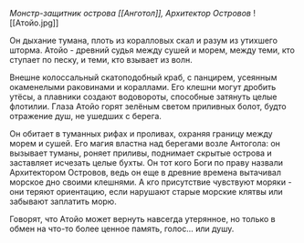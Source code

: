 *Монстр-защитник острова [[Анготол]], Архитектор Островов* 
![[Атойо.jpg]]

Он дыхание тумана, плоть из коралловых скал и разум из утихшего шторма. Атойо - древний судья между сушей и морем, между теми, кто ступает по песку, и теми, кто взывает из волн.

Внешне колоссальный скатоподобный краб, с панцирем, усеянным окаменелыми раковинами и кораллами. Его клешни могут дробить утёсы, а плавники создают водовороты, способные затянуть целые флотилии. Глаза Атойо горят зелёным светом приливных болот, будто отражение душ, не ушедших с берега.

Он обитает в туманных рифах и проливах, охраняя границу между морем и сушей. Его магия властна над берегами возле Антогола: он вызывает туманы, роняет приливы, поднимает скрытые острова и заставляет исчезать целые бухты. Он тот кого Боги по праву назвали Архитектором Островов, ведь он еще в древние времена вытачивал морское дно своими клешнями. А кго присутствие чувствуют моряки - они теряют ориентацию, если нарушают старые морские клятвы или забывают заплатить морю. 

Говорят, что Атойо может вернуть навсегда утерянное, но только в обмен на что-то более ценное память, голос… или душу.

